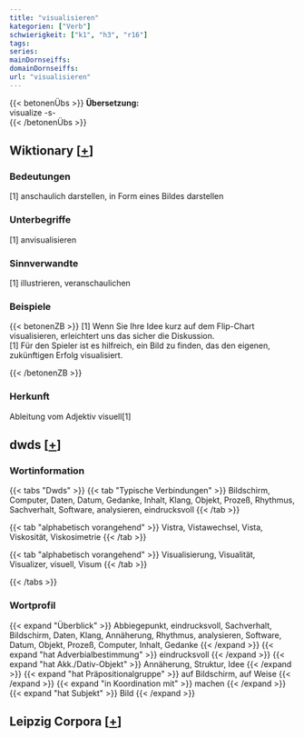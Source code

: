 ```yaml
---
title: "visualisieren"
kategorien: ["Verb"]
schwierigkeit: ["k1", "h3", "r16"]
tags:
series:
mainDornseiffs:
domainDornseiffs:
url: "visualisieren"
---
```


{{< betonenÜbs >}}
**Übersetzung:**  
visualize -s-  
{{< /betonenÜbs >}}

## Wiktionary [[+](https://de.wiktionary.org/wiki/visualisieren)]

### Bedeutungen
[1] anschaulich darstellen, in Form eines Bildes darstellen  

### Unterbegriffe
[1] anvisualisieren  

### Sinnverwandte
[1] illustrieren, veranschaulichen  

### Beispiele
{{< betonenZB >}}
[1] Wenn Sie Ihre Idee kurz auf dem Flip-Chart visualisieren, erleichtert uns das sicher die Diskussion.  
[1] Für den Spieler ist es hilfreich, ein Bild zu finden, das den eigenen, zukünftigen Erfolg visualisiert.  

{{< /betonenZB >}}
### Herkunft
Ableitung vom Adjektiv visuell[1]  



## dwds [[+](https://www.dwds.de/wb/visualisieren)]

### Wortinformation
{{< tabs "Dwds" >}}
{{< tab "Typische Verbindungen" >}}
Bildschirm, Computer, Daten, Datum, Gedanke, Inhalt, Klang, Objekt, Prozeß, Rhythmus, Sachverhalt, Software, analysieren, eindrucksvoll
{{< /tab >}}

{{< tab "alphabetisch vorangehend" >}}
Vistra, Vistawechsel, Vista, Viskosität, Viskosimetrie
{{< /tab >}}

{{< tab "alphabetisch vorangehend" >}}
Visualisierung, Visualität, Visualizer, visuell, Visum
{{< /tab >}}

{{< /tabs >}}

### Wortprofil
{{< expand "Überblick" >}} Abbiegepunkt, eindrucksvoll, Sachverhalt, Bildschirm, Daten, Klang, Annäherung, Rhythmus, analysieren, Software, Datum, Objekt, Prozeß, Computer, Inhalt, Gedanke {{< /expand >}}
{{< expand "hat Adverbialbestimmung" >}} eindrucksvoll {{< /expand >}}
{{< expand "hat Akk./Dativ-Objekt" >}} Annäherung, Struktur, Idee {{< /expand >}}
{{< expand "hat Präpositionalgruppe" >}} auf Bildschirm, auf Weise {{< /expand >}}
{{< expand "in Koordination mit" >}} machen {{< /expand >}}
{{< expand "hat Subjekt" >}} Bild {{< /expand >}}

## Leipzig Corpora [[+](https://corpora.uni-leipzig.de/en/res?word=visualisieren&corpusId=deu_newscrawl-public_2018)]

